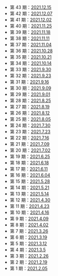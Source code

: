 * 第 43 期：[2021.12.15](docs/2021_12_15.md)
* 第 42 期：[2021.12.07](docs/2021_12_07.md)
* 第 41 期：[2021.12.02](docs/2021_12_02.md)
* 第 40 期：[2021.11.25](docs/2021_11_25.md)
* 第 39 期：[2021.11.18](docs/2021_11_18.md)
* 第 38 期：[2021.11.11](docs/2021_11_11.md)
* 第 37 期：[2021.11.04](docs/2021_11_04.md)
* 第 36 期：[2021.10.28](docs/2021_10_28.md)
* 第 35 期：[2021.10.21](docs/2021_10_21.md)
* 第 34 期：[2021.10.14](docs/2021_10_14.md)
* 第 33 期：[2021.9.30](docs/2021_9_30.md)
* 第 32 期：[2021.9.23](docs/2021_9_23.md)
* 第 31 期：[2021.9.16](docs/2021_9_16.md)
* 第 30 期：[2021.9.09](docs/2021_9_09.md)
* 第 29 期：[2021.9.01](docs/2021_9_01.md)
* 第 28 期：[2021.8.25](docs/2021_8_25.md)
* 第 27 期：[2021.8.19](docs/2021_8_19.md)
* 第 26 期：[2021.8.12](docs/2021_8_12.md)
* 第 25 期：[2021.8.05](docs/2021_8_05.md)
* 第 24 期：[2021.7.30](docs/2021_7_30.md)
* 第 23 期：[2021.7.23](docs/2021_7_23.md)
* 第 22 期：[2021.7.16](docs/2021_7_16.md)
* 第 21 期：[2021.7.09](docs/2021_7_09.md)
* 第 20 期：[2021.7.02](docs/2021_7_02.md)
* 第 19 期：[2021.6.25](docs/2021_6_25.md)
* 第 18 期：[2021.6.18](docs/2021_6_18.md)
* 第 17 期：[2021.6.11](docs/2021_6_11.md)
* 第 16 期：[2021.6.04](docs/2021_6_04.md)
* 第 15 期：[2021.5.28](docs/2021_5_28.md)
* 第 14 期：[2021.5.21](docs/2021_5_21.md)
* 第 13 期：[2021.5.14](docs/2021_5_14.md)
* 第 12 期：[2021.4.30](docs/2021_4_30.md)
* 第 11 期：[2021.4.23](docs/2021_4_23.md)
* 第 10 期：[2021.4.16](docs/2021_4_16.md)
* 第 9 期：[2021.4.09](docs/2021_4_09.md)
* 第 8 期：[2021.4.02](docs/2021_4_02.md)
* 第 7 期：[2021.3.26](docs/2021_3_26.md)
* 第 6 期：[2021.3.19](docs/2021_3_19.md)
* 第 5 期：[2021.3.12](docs/2021_3_12.md)
* 第 4 期：[2021.3.5](docs/2021_3_05.md)
* 第 3 期：[2021.2.26](docs/2021_2_26.md)
* 第 2 期：[2021.2.19](docs/2021_2_19.md)
* 第 1 期：[2021.2.05](docs/2021_2_05.md)
